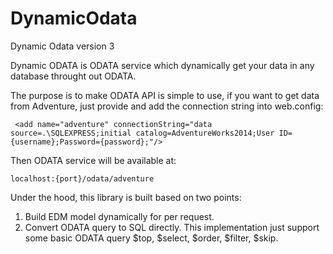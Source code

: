 # DynamicOdata
Dynamic Odata version 3


Dynamic ODATA is ODATA service which dynamically get your data in any database throught out ODATA.

The purpose is to make ODATA API is simple to use, if you want to get data from Adventure, just provide and add the connection string into web.config:

     <add name="adventure" connectionString="data source=.\SQLEXPRESS;initial catalog=AdventureWorks2014;User ID={username};Password={password};"/>

Then ODATA service will be available at: 

    localhost:{port}/odata/adventure
    
Under the hood, this library is built based on two points:

1. Build EDM model dynamically for per request.
2. Convert ODATA query to SQL directly. This implementation just support some basic ODATA query $top, $select, $order, $filter, $skip.
